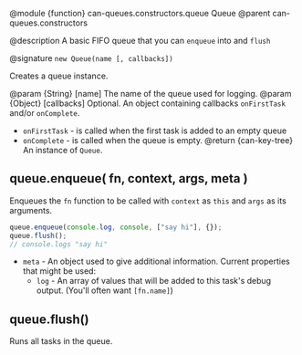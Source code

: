 @module {function} can-queues.constructors.queue Queue
@parent can-queues.constructors

@description A basic FIFO queue that you can `enqueue` into and `flush`

@signature `new Queue(name [, callbacks])`

Creates a queue instance.

@param {String} [name] The name of the queue used for logging.
@param {Object} [callbacks] Optional. An object containing callbacks `onFirstTask` and/or `onComplete`.
  - `onFirstTask` - is called when the first task is added to an empty queue
  - `onComplete` - is called when the queue is empty.
@return {can-key-tree} An instance of `Queue`.

## queue.enqueue( fn, context, args, meta )

Enqueues the `fn` function to be called with `context` as `this` and `args` as its arguments.

```js
queue.enqueue(console.log, console, ["say hi"], {});
queue.flush();
// console.logs "say hi"
```

- `meta` - An object used to give additional information.  Current properties that might be used:
  - `log` - An array of values that will be added to this task's debug output.  (You'll often want `[fn.name]`)

## queue.flush()

Runs all tasks in the queue.

